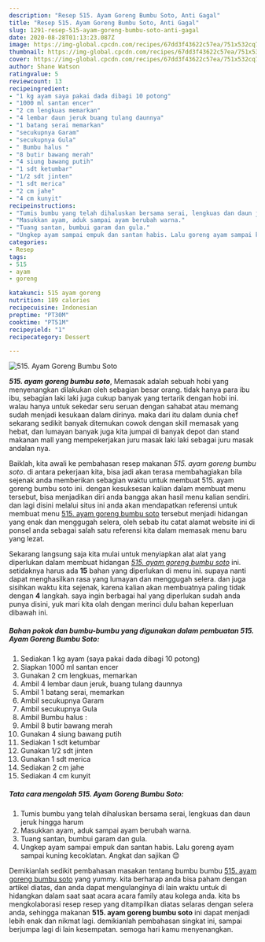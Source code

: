 ```yaml
---
description: "Resep 515. Ayam Goreng Bumbu Soto, Anti Gagal"
title: "Resep 515. Ayam Goreng Bumbu Soto, Anti Gagal"
slug: 1291-resep-515-ayam-goreng-bumbu-soto-anti-gagal
date: 2020-08-28T01:13:23.087Z
image: https://img-global.cpcdn.com/recipes/67dd3f43622c57ea/751x532cq70/515-ayam-goreng-bumbu-soto-foto-resep-utama.jpg
thumbnail: https://img-global.cpcdn.com/recipes/67dd3f43622c57ea/751x532cq70/515-ayam-goreng-bumbu-soto-foto-resep-utama.jpg
cover: https://img-global.cpcdn.com/recipes/67dd3f43622c57ea/751x532cq70/515-ayam-goreng-bumbu-soto-foto-resep-utama.jpg
author: Shane Watson
ratingvalue: 5
reviewcount: 13
recipeingredient:
- "1 kg ayam saya pakai dada dibagi 10 potong"
- "1000 ml santan encer"
- "2 cm lengkuas memarkan"
- "4 lembar daun jeruk buang tulang daunnya"
- "1 batang serai memarkan"
- "secukupnya Garam"
- "secukupnya Gula"
- " Bumbu halus "
- "8 butir bawang merah"
- "4 siung bawang putih"
- "1 sdt ketumbar"
- "1/2 sdt jinten"
- "1 sdt merica"
- "2 cm jahe"
- "4 cm kunyit"
recipeinstructions:
- "Tumis bumbu yang telah dihaluskan bersama serai, lengkuas dan daun jeruk hingga harum"
- "Masukkan ayam, aduk sampai ayam berubah warna."
- "Tuang santan, bumbui garam dan gula."
- "Ungkep ayam sampai empuk dan santan habis. Lalu goreng ayam sampai kuning kecoklatan. Angkat dan sajikan 😊"
categories:
- Resep
tags:
- 515
- ayam
- goreng

katakunci: 515 ayam goreng 
nutrition: 189 calories
recipecuisine: Indonesian
preptime: "PT30M"
cooktime: "PT51M"
recipeyield: "1"
recipecategory: Dessert

---
```



![515. Ayam Goreng Bumbu Soto](https://img-global.cpcdn.com/recipes/67dd3f43622c57ea/751x532cq70/515-ayam-goreng-bumbu-soto-foto-resep-utama.jpg)

<b><i>515. ayam goreng bumbu soto</i></b>, Memasak adalah sebuah hobi yang menyenangkan dilakukan oleh sebagian besar orang. tidak hanya para ibu ibu, sebagian laki laki juga cukup banyak yang tertarik dengan hobi ini. walau hanya untuk sekedar seru seruan dengan sahabat atau memang sudah menjadi kesukaan dalam dirinya. maka dari itu dalam dunia chef sekarang sedikit banyak ditemukan cowok dengan skill memasak yang hebat, dan lumayan banyak juga kita jumpai di banyak depot dan stand makanan mall yang mempekerjakan juru masak laki laki sebagai juru masak andalan nya.



Baiklah, kita awali ke pembahasan resep makanan <i>515. ayam goreng bumbu soto</i>. di antara pekerjaan kita, bisa jadi akan terasa membahagiakan bila sejenak anda memberikan sebagian waktu untuk membuat 515. ayam goreng bumbu soto ini. dengan kesuksesan kalian dalam membuat menu tersebut, bisa menjadikan diri anda bangga akan hasil menu kalian sendiri. dan lagi disini melalui situs ini anda akan mendapatkan referensi untuk membuat menu <u>515. ayam goreng bumbu soto</u> tersebut menjadi hidangan yang enak dan menggugah selera, oleh sebab itu catat alamat website ini di ponsel anda sebagai salah satu referensi kita dalam memasak menu baru yang lezat.


Sekarang langsung saja kita mulai untuk menyiapkan alat alat yang diperlukan dalam membuat hidangan <u><i>515. ayam goreng bumbu soto</i></u> ini. setidaknya harus ada <b>15</b> bahan yang diperlukan di menu ini. supaya nanti dapat menghasilkan rasa yang lumayan dan menggugah selera. dan juga sisihkan waktu kita sejenak, karena kalian akan membuatnya paling tidak dengan <b>4</b> langkah. saya ingin berbagai hal yang diperlukan sudah anda punya disini, yuk mari kita olah dengan merinci dulu bahan keperluan dibawah ini.

<!--inarticleads1-->

##### Bahan pokok dan bumbu-bumbu yang digunakan dalam pembuatan 515. Ayam Goreng Bumbu Soto:

1. Sediakan 1 kg ayam (saya pakai dada dibagi 10 potong)
1. Siapkan 1000 ml santan encer
1. Gunakan 2 cm lengkuas, memarkan
1. Ambil 4 lembar daun jeruk, buang tulang daunnya
1. Ambil 1 batang serai, memarkan
1. Ambil secukupnya Garam
1. Ambil secukupnya Gula
1. Ambil  Bumbu halus :
1. Ambil 8 butir bawang merah
1. Gunakan 4 siung bawang putih
1. Sediakan 1 sdt ketumbar
1. Gunakan 1/2 sdt jinten
1. Gunakan 1 sdt merica
1. Sediakan 2 cm jahe
1. Sediakan 4 cm kunyit




<!--inarticleads2-->

##### Tata cara mengolah 515. Ayam Goreng Bumbu Soto:

1. Tumis bumbu yang telah dihaluskan bersama serai, lengkuas dan daun jeruk hingga harum
1. Masukkan ayam, aduk sampai ayam berubah warna.
1. Tuang santan, bumbui garam dan gula.
1. Ungkep ayam sampai empuk dan santan habis. Lalu goreng ayam sampai kuning kecoklatan. Angkat dan sajikan 😊




Demikianlah sedikit pembahasan masakan tentang bumbu bumbu <u>515. ayam goreng bumbu soto</u> yang yummy. kita berharap anda bisa paham dengan artikel diatas, dan anda dapat mengulanginya di lain waktu untuk di hidangkan dalam saat saat acara acara family atau kolega anda. kita bs mengkolaborasi resep resep yang ditampilkan diatas selaras dengan selera anda, sehingga makanan <b>515. ayam goreng bumbu soto</b> ini dapat menjadi lebih enak dan nikmat lagi. demikianlah pembahasan singkat ini, sampai berjumpa lagi di lain kesempatan. semoga hari kamu menyenangkan.
